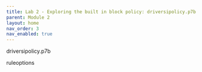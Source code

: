 ```yaml
---
title: Lab 2 - Exploring the built in block policy: driversipolicy.p7b
parent: Module 2
layout: home
nav_order: 3
nav_enabled: true
---
```


driversipolicy.p7b

ruleoptions

